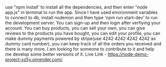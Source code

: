 use "npm install' to install all the dependencies, and then enter "node app.js" in terminal to run the app. Since I have used environment variables to connect to db, install nodemon and then type 'npm run start-dev' to run the development server.
You can sign-up and then login after verfiying your account. 
You can buy products, you can sell your own, you can give reviews to the products you have bought, you can edit your profile, you can make dummy payments powered by stripe(use 4242 4242 4242 4242 as dummy card number), you can keep track of all the orders you received and there is many more.
I am looking for someone to contribute to it and help me develop some better versions of it.
Live Link - https://node-demo-project-xz5y.onrender.com/
